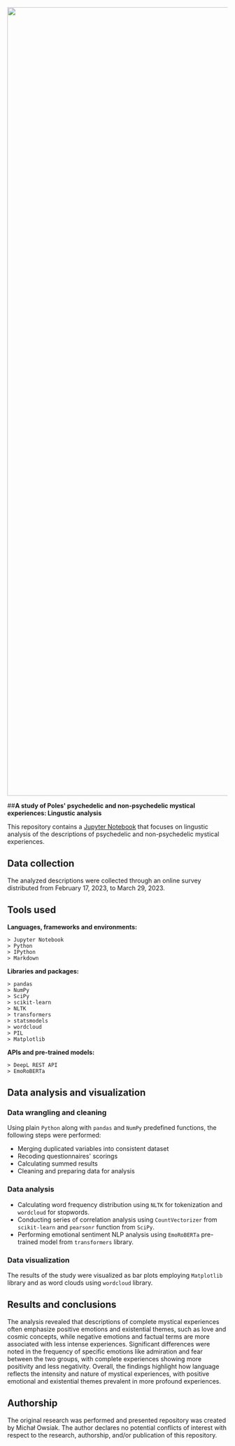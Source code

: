 <div align="center">
    <img src="public/swps_logo.png" width="1800" alt="SWPS University logotype">
</div>

##**A study of Poles' psychedelic and non-psychedelic mystical experiences: Lingustic analysis**

This repository contains a [Jupyter Notebook](https://github.com/michal-owsiak/swps-university-research-part-II/blob/main/linguistic_analysis.ipynb) that focuses on lingustic analysis of the descriptions of psychedelic and non-psychedelic mystical experiences.

## **Data collection**

The analyzed descriptions were collected through an online survey distributed from February 17, 2023, to March 29, 2023. 

## **Tools used**

**Languages, frameworks and environments:**
```
> Jupyter Notebook
> Python
> IPython
> Markdown
```
**Libraries and packages:**
```
> pandas
> NumPy
> SciPy
> scikit-learn
> NLTK
> transformers
> statsmodels
> wordcloud
> PIL
> Matplotlib
```
**APIs and pre-trained models:**
```
> DeepL REST API
> EmoRoBERTa
```



## **Data analysis and visualization**

### **Data wrangling and cleaning**

Using plain `Python` along with `pandas` and `NumPy` predefined functions, the following steps were performed:

- Merging duplicated variables into consistent dataset
- Recoding questionnaires' scorings
- Calculating summed results
- Cleaning and preparing data for analysis

### **Data analysis**

- Calculating word frequency distribution using `NLTK` for tokenization and `wordcloud` for stopwords.
- Conducting series of correlation analysis using `CountVectorizer` from `scikit-learn` and `pearsonr` function from `SciPy`.
- Performing emotional sentiment NLP analysis using `EmoRoBERTa` pre-trained model from `transformers` library.

### **Data visualization**

The results of the study were visualized as bar plots employing `Matplotlib` library and as word clouds using `wordcloud` library. 

## **Results and conclusions**

The analysis revealed that descriptions of complete mystical experiences often emphasize positive emotions and existential themes, such as love and cosmic concepts, while negative emotions and factual terms are more associated with less intense experiences. Significant differences were noted in the frequency of specific emotions like admiration and fear between the two groups, with complete experiences showing more positivity and less negativity. Overall, the findings highlight how language reflects the intensity and nature of mystical experiences, with positive emotional and existential themes prevalent in more profound experiences.


## **Authorship**

The original research was performed and presented repository was created by Michał Owsiak. The author declares no potential conflicts of interest with respect to the research, authorship, and/or publication of this repository.
